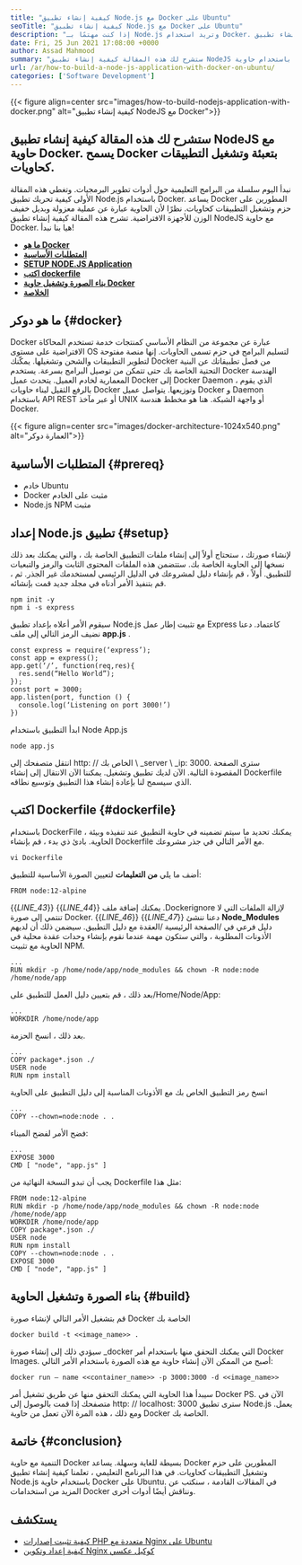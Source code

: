 ```yaml
---
title: "كيفية إنشاء تطبيق Node.js مع Docker على Ubuntu" 
seoTitle: "كيفية إنشاء تطبيق Node.js مع Docker على Ubuntu" 
description: "إذا كنت مهتمًا بـ Node.js وتريد استخدام Docker. سوف يسير هذا البرنامج التعليمي ، وكيفية إنشاء تطبيق NodeJS مع Docker." 
date: Fri, 25 Jun 2021 17:08:00 +0000
author: Assad Mahmood
summary: "ستشرح لك هذه المقالة كيفية إنشاء تطبيق NodeJS باستخدام حاوية Docker. يسمح Docker بتعبئة وتشغيل التطبيقات كحاويات." 
url: /ar/how-to-build-a-node-js-application-with-docker-on-ubuntu/
categories: ['Software Development']
---
```


{{< figure align=center src="images/how-to-build-nodejs-application-with-docker.png" alt="كيفية إنشاء تطبيق NodeJS مع Docker">}}


## ستشرح لك هذه المقالة كيفية إنشاء تطبيق NodeJS مع حاوية Docker. يسمح Docker بتعبئة وتشغيل التطبيقات كحاويات.
نبدأ اليوم سلسلة من البرامج التعليمية حول أدوات تطوير البرمجيات. وتغطي هذه المقالة الأولى كيفية تحريك تطبيق Node.js باستخدام Docker. يساعد Docker المطورين على حزم وتشغيل التطبيقات كحاويات. نظرًا لأن الحاوية عبارة عن عملية معزولة وبديل خفيف الوزن للأجهزة الافتراضية. تشرح هذه المقالة كيفية إنشاء تطبيق NodeJS مع حاوية Docker. هيا بنا نبدأ!
* [ **ما هو Docker** ][1]
* **[المتطلبات الأساسية][2]** 
* [ **SETUP NODE.JS Application** ][3]
* [ **اكتب dockerfile** ][4]
* [ **بناء الصورة وتشغيل حاوية Docker** ][5]
* [ **الخلاصة** ][6]

## ما هو دوكر {#docker}

Docker عبارة عن مجموعة من النظام الأساسي كمنتجات خدمة تستخدم المحاكاة الافتراضية على مستوى OS لتسليم البرامج في حزم تسمى الحاويات. إنها منصة مفتوحة لتطوير التطبيقات والشحن وتشغيلها. يمكّنك Docker من فصل تطبيقاتك عن البنية التحتية الخاصة بك حتى تتمكن من توصيل البرامج بسرعة.
يستخدم Docker الهندسة المعمارية لخادم العميل. يتحدث عميل Docker إلى Docker Daemon ، الذي يقوم بالرفع الثقيل لبناء حاويات Docker وتوزيعها. يتواصل عميل Docker و Daemon باستخدام API REST أو عبر مآخذ UNIX أو واجهة الشبكة. هنا هو مخطط هندسة Docker.

{{< figure align=center src="images/docker-architecture-1024x540.png" alt="العمارة دوكر">}}


## المتطلبات الأساسية {#prereq}

  * خادم Ubuntu
  * Docker مثبت على الخادم
  * Node.js NPM مثبت

## إعداد Node.js تطبيق {#setup}

لإنشاء صورتك ، ستحتاج أولاً إلى إنشاء ملفات التطبيق الخاصة بك ، والتي يمكنك بعد ذلك نسخها إلى الحاوية الخاصة بك. ستتضمن هذه الملفات المحتوى الثابت والرمز والتبعيات للتطبيق.
أولاً ، قم بإنشاء دليل لمشروعك في الدليل الرئيسي لمستخدمك غير الجذر. ثم ، قم بتنفيذ الأمر أدناه في مجلد جديد قمت بإنشائه.
```
npm init -y
npm i -s express
```
سيقوم الأمر أعلاه بإعداد تطبيق Node.js مع تثبيت إطار عمل Express كاعتماد. دعنا نضيف الرمز التالي إلى ملف **app.js** .
```
const express = require(‘express’);
const app = express();
app.get(‘/’, function(req,res){
  res.send(“Hello World”);
});
const port = 3000;
app.listen(port, function () {
  console.log(‘Listening on port 3000!’)
})
```
ابدأ التطبيق باستخدام Node App.js
```
node app.js
```
انتقل متصفحك إلى http: // الخاص بك \ _server \ _ip: 3000. سترى الصفحة المقصودة التالية.
الآن لديك تطبيق وتشغيل. يمكننا الآن الانتقال إلى إنشاء Dockerfile الذي سيسمح لنا بإعادة إنشاء هذا التطبيق وتوسيع نطاقه.

## اكتب Dockerfile {#dockerfile}

باستخدام DockerFile ، يمكنك تحديد ما سيتم تضمينه في حاوية التطبيق عند تنفيذه وبيئة الحاوية.
بادئ ذي بدء ، قم بإنشاء Dockerfile مع الأمر التالي في جذر مشروعك.
```
vi Dockerfile
```
أضف ما يلي **من التعليمات** لتعيين الصورة الأساسية للتطبيق:
```
FROM node:12-alpine
```
{{_LINE_43_}}
{{_LINE_44_}}
    يمكنك إضافة ملف .Dockerignore لإزالة الملفات التي لا تنتمي إلى صورة Docker.
{{_LINE_46_}}
{{_LINE_47_}}
دعنا ننشئ **Node_Modules** دليل فرعي في /الصفحة الرئيسية /العقدة مع دليل التطبيق. سيضمن ذلك أن لديهم الأذونات المطلوبة ، والتي ستكون مهمة عندما نقوم بإنشاء وحدات عقدة محلية في الحاوية مع تثبيت NPM.
```
...
RUN mkdir -p /home/node/app/node_modules && chown -R node:node /home/node/app
```
بعد ذلك ، قم بتعيين دليل العمل للتطبيق على/Home/Node/App:
```
...
WORKDIR /home/node/app
```
بعد ذلك ، انسخ الحزمة.
```
...
COPY package*.json ./
USER node
RUN npm install
```
انسخ رمز التطبيق الخاص بك مع الأذونات المناسبة إلى دليل التطبيق على الحاوية
```
...
COPY --chown=node:node . .
```
فضح الأمر لفضح الميناء:
```
...
EXPOSE 3000
CMD [ "node", "app.js" ]
```
يجب أن تبدو النسخة النهائية من Dockerfile مثل هذا:
```
FROM node:12-alpine
RUN mkdir -p /home/node/app/node_modules && chown -R node:node /home/node/app
WORKDIR /home/node/app
COPY package*.json ./
USER node
RUN npm install
COPY --chown=node:node . .
EXPOSE 3000
CMD [ "node", "app.js" ]
```

## بناء الصورة وتشغيل الحاوية {#build}

قم بتشغيل الأمر التالي لإنشاء صورة Docker الخاصة بك
```
docker build -t <<image_name>> .
```
سيؤدي ذلك إلى إنشاء صورة _docker التي يمكنك التحقق منها باستخدام أمر Docker Images. أصبح من الممكن الآن إنشاء حاوية مع هذه الصورة باستخدام الأمر التالي:
```
docker run — name <<container_name>> -p 3000:3000 -d <<image_name>>
```
سيبدأ هذا الحاوية التي يمكنك التحقق منها عن طريق تشغيل أمر Docker PS. الآن في متصفحك إذا قمت بالوصول إلى http: // localhost: 3000 سترى تطبيق Node.js يعمل. ومع ذلك ، هذه المرة الآن تعمل من حاوية Docker الخاصة بك.

## خاتمة {#conclusion}

التنمية مع حاوية Docker بسيطة للغاية وسهلة. يساعد Docker المطورين على حزم وتشغيل التطبيقات كحاويات. في هذا البرنامج التعليمي ، تعلمنا كيفية إنشاء تطبيق Node.js باستخدام حاوية Docker على Ubuntu. في المقالات القادمة ، سنكتب عن المزيد من استخدامات Docker ونناقش أيضًا أدوات أخرى.

## يستكشف
  * [كيفية تثبيت إصدارات PHP متعددة مع Nginx على Ubuntu][7]
  * [كيفية إعداد وتكوين Nginx كوكيل عكسي][8]



[1]: #docker
[2]: #prereq
[3]: #setup
[4]: #dockerfile
[5]: #build
[6]: #conclusion
[7]: https://blog.containerize.com/web-server-solution-stack/how-to-install-multiple-php-versions-with-nginx-on-ubuntu/
[8]: https://blog.containerize.com/web-server-solution-stack/how-to-setup-and-configure-nginx-as-reverse-proxy/
